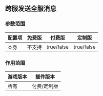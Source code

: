 ## 跨服发送全服消息

### 参数范围

| 配置项 | 免费版 | 付费版        | 定制版        |
|-----|-----|------------|------------|
| 本身  | 不支持 | true/false | true/false |

### 作用范围

| 游戏版本 | 插件版本   |
|------|--------|
| 所有   | 付费/定制版 |

